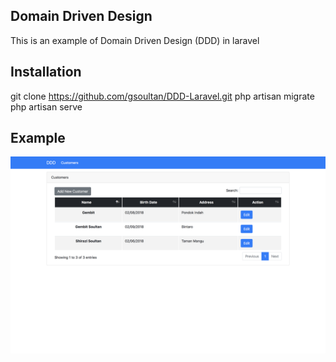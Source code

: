 
## Domain Driven Design
<p> This is an example of Domain Driven Design (DDD) in laravel</p>

## Installation
git clone https://github.com/gsoultan/DDD-Laravel.git
php artisan migrate
php artisan serve

## Example
<p align="center"><img src="Customer.png"></p>

